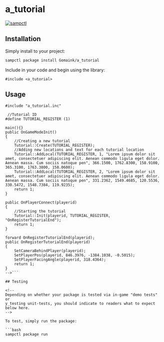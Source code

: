 # a_tutorial

[![sampctl](https://img.shields.io/badge/sampctl-a_tutorial-2f2f2f.svg?style=for-the-badge)](https://github.com/Gomaink/a_tutorial)

<!--
Short description of your library, why it's useful, some examples, pictures or
videos. Link to your forum release thread too.

Remember: You can use "forumfmt" to convert this readme to forum BBCode!

What the sections below should be used for:

`## Installation`: Leave this section un-edited unless you have some specific
additional installation procedure.

`## Testing`: Whether your library is tested with a simple `main()` and `print`,
unit-tested, or demonstrated via prompting the player to connect, you should
include some basic information for users to try out your code in some way.

And finally, maintaining your version number`:

* Follow [Semantic Versioning](https://semver.org/)
* When you release a new version, update `VERSION` and `git tag` it
* Versioning is important for sampctl to use the version control features

Happy Pawning!
-->

## Installation

Simply install to your project:

```bash
sampctl package install Gomaink/a_tutorial
```

Include in your code and begin using the library:

```pawn
#include <a_tutorial>
```

## Usage

```pawn
#include "a_tutorial.inc"

 //Tutorial ID
#define TUTORIAL_REGISTER (1)

main(){}
public OnGameModeInit()
{   
    //Creating a new tutorial
    Tutorial::Create(TUTORIAL_REGISTER);
    //Adding new locations and text for each tutorial location
    Tutorial::AddLocal(TUTORIAL_REGISTER, 1, "Lorem ipsum dolor sit amet, consectetuer adipiscing elit. Aenean commodo ligula eget dolor. Aenean massa. Cum sociis natoque pen", 366.1500, 1762.8300, 158.9100, 365.3100, 1763.3800, 158.0600);
    Tutorial::AddLocal(TUTORIAL_REGISTER, 2, "Lorem ipsum dolor sit amet, consectetuer adipiscing elit. Aenean commodo ligula eget dolor. Aenean massa. Cum sociis natoque pen", 331.2362, 1549.4685, 120.5536, 330.5472, 1548.7384, 119.9235);
    return 1;
}

public OnPlayerConnect(playerid)
{
    //Starting the tutorial
    Tutorial::Init(playerid, TUTORIAL_REGISTER, "OnRegisterTutorialEnd");
    return 1;
}

forward OnRegisterTutorialEnd(playerid);
public OnRegisterTutorialEnd(playerid)
{
    SetCameraBehindPlayer(playerid);
    SetPlayerPos(playerid, 846.3976, -1384.1038, -0.5015);
    SetPlayerFacingAngle(playerid, 318.4364);
    return 1;
}
-->```

## Testing

<!--
Depending on whether your package is tested via in-game "demo tests" or
y_testing unit-tests, you should indicate to readers what to expect below here.
-->

To test, simply run the package:

```bash
sampctl package run
```
